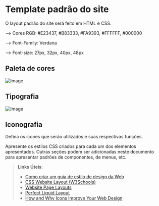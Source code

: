 # Template padrão do site

O layout padrão do site será feito em HTML e CSS.

--> Cores RGB: #E23437, #B83333, #FA9393, #FFFFFF, #000000

--> Font-Family: Verdana

--> Font-size: 27px, 32px, 40px, 48px

## Paleta de cores

![Image](https://github.com/user-attachments/assets/09491c9c-aa50-497e-8ed6-5c3bdbf5b119)

## Tipografia

![Image](https://github.com/user-attachments/assets/d64f3f55-031a-418e-a4e9-ac7f06f47460)

## Iconografia

Defina os ícones que serão utilizados e suas respectivas funções.

Apresente os estilos CSS criados para cada um dos elementos apresentados.
Outras seções podem ser adicionadas neste documento para apresentar padrões de componentes, de menus, etc.


> **Links Úteis**:
>
> -  [Como criar um guia de estilo de design da Web](https://edrodrigues.com.br/blog/como-criar-um-guia-de-estilo-de-design-da-web/#)
> - [CSS Website Layout (W3Schools)](https://www.w3schools.com/css/css_website_layout.asp)
> - [Website Page Layouts](http://www.cellbiol.com/bioinformatics_web_development/chapter-3-your-first-web-page-learning-html-and-css/website-page-layouts/)
> - [Perfect Liquid Layout](https://matthewjamestaylor.com/perfect-liquid-layouts)
> - [How and Why Icons Improve Your Web Design](https://usabilla.com/blog/how-and-why-icons-improve-you-web-design/)
